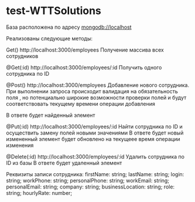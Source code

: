 # test-WTTSolutions

База <employee> расположена по адресу <mongodb://localhost>

Реализованы следующие методы:

Get() http://localhost:3000/employees
Получение массива всех сотрудников

@Get(:id) http://localhost:3000/employees/:id
Получить одного сотрудника по ID

@Post() http://localhost:3000/employees
Добавление нового сотрудника. При выполнении запроса происходит валидация на обязательность поля <firstName>,
но потенциально широкие возможности проверки полей
<dateAdded> и <dateUpdated> будут соответствовать текущему времени операции добавления  

В ответе будет найденный элемент

@Put(:id) http://localhost:3000/employees/:id
Найти сотрудника по ID и осуществить замену полей новыми значениями
В ответе будет новый измененный элемент
<dateUpdated> будет обновлено на текущеее время операции изменения

@Delete(:id) http://localhost:3000/employees/:id
Удалить сотрудника по ID из базы
В ответе будет удаленный элемент

Реквизиты записи сотрудника:
    firstName: string;
    lastName: string;
    login: string;
    workPhone: string;
    personalPhone: string;
    workEmail: string;
    personalEmail: string;
    company: string;
    businessLocation: string;
    role: string;
    hourlyRate: number;
